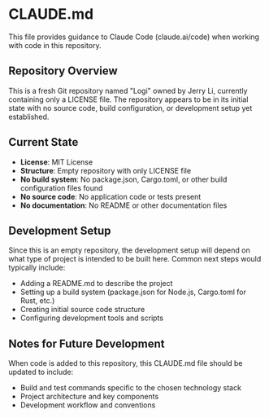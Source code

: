 # CLAUDE.md

This file provides guidance to Claude Code (claude.ai/code) when working with code in this repository.

## Repository Overview

This is a fresh Git repository named "Logi" owned by Jerry Li, currently containing only a LICENSE file. The repository appears to be in its initial state with no source code, build configuration, or development setup yet established.

## Current State

- **License**: MIT License
- **Structure**: Empty repository with only LICENSE file
- **No build system**: No package.json, Cargo.toml, or other build configuration files found
- **No source code**: No application code or tests present
- **No documentation**: No README or other documentation files

## Development Setup

Since this is an empty repository, the development setup will depend on what type of project is intended to be built here. Common next steps would typically include:

- Adding a README.md to describe the project
- Setting up a build system (package.json for Node.js, Cargo.toml for Rust, etc.)
- Creating initial source code structure
- Configuring development tools and scripts

## Notes for Future Development

When code is added to this repository, this CLAUDE.md file should be updated to include:
- Build and test commands specific to the chosen technology stack
- Project architecture and key components
- Development workflow and conventions